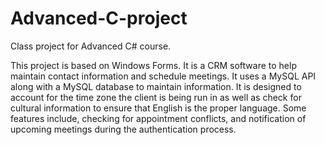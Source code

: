 # Advanced-C-project
Class project for Advanced C# course. 

This project is based on Windows Forms. 
It is a CRM software to help maintain contact information and schedule meetings. 
It uses a MySQL API along with a MySQL database to maintain information. 
It is designed to account for the time zone the client is being run in as well as check for cultural information to ensure that English is the proper language. 
Some features include, checking for appointment conflicts, and notification of upcoming meetings during the authentication process.  
